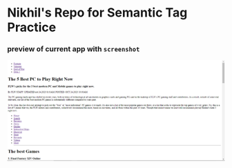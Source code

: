 # Nikhil's Repo for Semantic Tag Practice
### preview of current app with `screenshot`
![Image](Capture.PNG)